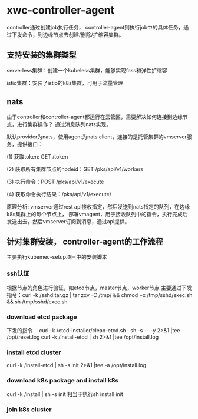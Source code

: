 # xwc-controller-agent
controller通过创建job执行任务，
controller-agent则执行job中的具体任务，通过下发命令，到边缘节点去创建/删除/扩缩容集群。

## 支持安装的集群类型
serverless集群：创建一个kubeless集群，能够实现fass和弹性扩缩容

istio集群：安装了istio的k8s集群，可用于流量管理

## nats
由于controller和controller-agent都运行在云管区，需要解决如何连接到边缘节点，进行集群操作？
通过消息队列nats实现。

默认provider为nats，使用agent为nats client，连接的是托管集群的vmserver服务，提供接口：

(1) 获取token: GET /token

(2) 获取所有集群节点的nodeid：GET /pks/api/v1/workers

(3) 执行命令：POST /pks/api/v1/execute

(4) 获取命令执行结果：/pks/api/v1/execute/<taskID>

原理分析: vmserver通过rest api接收指定，然后发送到nats指定的队列，在边缘k8s集群上的每个节点上，
部署vmagent，用于接收队列中的指令，执行完成后发送出去，然后vmserver订阅到消息，通过api提供。
 

## 针对集群安装， controller-agent的工作流程
主要执行kubemec-setup项目中的安装脚本

### ssh认证
根据节点的角色进行验证，如etcd节点，master节点，worker节点
主要通过下发指令：curl -k <fileserver>/sshd.tar.gz | tar zxv -C /tmp/ && chmod +x /tmp/sshd/exec.sh && sh /tmp/sshd/exec.sh

### download etcd package
下发的指令：
curl -k <fileserver>/etcd-installer/clean-etcd.sh | sh -s -- -y 2>&1 |tee /opt/reset.log
curl -k <fileserver>/install-etcd | sh 2>&1 |tee /opt/install.log

### install etcd cluster
curl -k <fileserver>/install-etcd | sh -s init 2>&1 |tee -a /opt/install.log 

### download k8s package and install k8s
curl -k <fileserver>/install | sh -s init  相当于执行sh install init 

### join k8s cluster
 